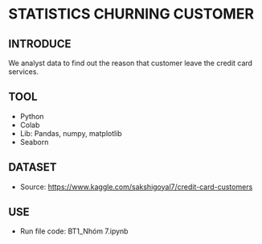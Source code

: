# STATISTICS CHURNING CUSTOMER

## INTRODUCE
We analyst data to find out the reason that customer leave the credit card services. 

## TOOL
* Python
* Colab
* Lib: Pandas, numpy, matplotlib
* Seaborn

## DATASET
* Source: https://www.kaggle.com/sakshigoyal7/credit-card-customers

## USE
* Run file code: BT1_Nhóm 7.ipynb
